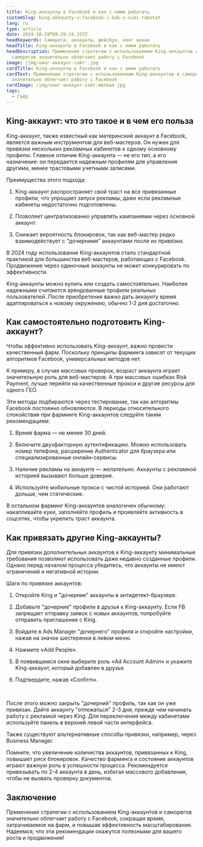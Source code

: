 ```yaml
---
title: King-аккаунты в Facebook и как с ними работать
customSlug: king-akkaunty-v-facebook-i-kak-s-nimi-rabotat
lang: ru
type: article
date: 2024-10-29T09:29:24.337Z
headKeywords: Самореги, аккаунты, фейсбук, кинг аккаи
headTitle: King-аккаунты в Facebook и как с ними работать
headDescription: Применение стратегии с использованием King-аккаунтов и
  саморегов значительно облегчает работу с Facebook
image: /img/кинг-аккаунт-сайт-.jpg
cardTitle: King-аккаунты в Facebook и как с ними работать
cardText: Применение стратегии с использованием King-аккаунтов и саморегов
  значительно облегчает работу с Facebook
cardImage: /img/кинг-аккаунт-сайт-мелкая.jpg
tags:
  - Гайд
---
```

## King-аккаунт: что это такое и в чем его польза

King-аккаунт, также известный как материнский аккаунт в Facebook, является важным инструментом для веб-мастеров. Он нужен для привязки нескольких рекламных кабинетов к одному основному профилю. Главное отличие King-аккаунта — не его тип, а его назначение: он передается надежным профилям для управления другими, менее трастовыми учетными записями.

Преимущества этого подхода:

1. King-аккаунт распространяет свой траст на все привязанные профили, что упрощает запуск рекламы, даже если рекламные кабинеты недостаточно подготовлены.

2. Позволяет централизованно управлять кампаниями через основной аккаунт.

3. Снижает вероятность блокировок, так как веб-мастер редко взаимодействует с "дочерними" аккаунтами после их привязки.

В 2024 году использование King-аккаунтов стало стандартной практикой для большинства веб-мастеров, работающих с Facebook. Продвижение через одиночные аккаунты не может конкурировать по эффективности.

King-аккаунты можно купить или создать самостоятельно. Наиболее надежными считаются арендованные профили реальных пользователей. После приобретения важно дать аккаунту время адаптироваться к новому окружению, обычно 1-2 дня достаточно.



## Как самостоятельно подготовить King-аккаунт?

Чтобы эффективно использовать King-аккаунт, важно провести качественный фарм. Поскольку принципы фарминга зависят от текущих алгоритмов Facebook, универсальных методов нет.

К примеру, в случае массовых проверок, возраст аккаунта играет значительную роль для веб-мастеров. А при массовых ошибках Risk Payment, лучше перейти на качественные прокси и другие ресурсы для одного ГЕО.

Эти методы подбираются через тестирование, так как алгоритмы Facebook постоянно обновляются. В периоды относительного спокойствия при фарминге King-аккаунтов следуйте таким рекомендациям:

1. Время фарма — не менее 30 дней.

2. Включите двухфакторную аутентификацию. Можно использовать номер телефона, расширение Authenticator для браузера или специализированные онлайн-сервисы.

3. Наличие рекламы на аккаунте — желательно. Аккаунты с рекламной историей вызывают больше доверия.

4. Используйте мобильные прокси с чистой историей. Они работают дольше, чем статические.

В остальном фарминг King-аккаунтов аналогичен обычному: накапливайте куки, заполняйте профиль и проявляйте активность в соцсетях, чтобы укрепить траст аккаунта.



## Как привязать другие King-аккаунты?

Для привязки дополнительных аккаунтов к King-аккаунту минимальные требования позволяют использовать даже недавно созданные профили. Однако перед началом процесса убедитесь, что аккаунты не имеют ограничений и негативной истории.

Шаги по привязке аккаунтов:

1. Откройте King и "дочерние" аккаунты в антидетект-браузере.

2. Добавьте "дочерние" профили в друзья к King-аккаунту. Если FB запрещает отправку заявок с новых аккаунтов, попробуйте отправить приглашение с King.

3. Войдите в Ads Manager "дочернего" профиля и откройте настройки, нажав на значок шестеренки в левом меню.

4. Нажмите «Add People».

5. В появившемся окне выберите роль «Ad Account Admin» и укажите King-аккаунт, который добавлен в друзья.

6. Подтвердите, нажав «Confirm».

   

После этого можно закрыть "дочерний" профиль, так как он уже привязан. Дайте аккаунту "отлежаться" 2-3 дня, прежде чем начинать работу с рекламой через King. Для переключения между кабинетами используйте панель в верхней левой части интерфейса.

Также существуют альтернативные способы привязки, например, через Business Manager.

Помните, что увеличение количества аккаунтов, привязанных к King, повышает риск блокировок. Качество фарминга и состояние аккаунтов играют важную роль в успешности процесса. Рекомендуется привязывать по 2-4 аккаунта в день, избегая массового добавления, чтобы не вызвать проверку документов.



## Заключение

Применение стратегии с использованием King-аккаунтов и саморегов значительно облегчает работу с Facebook, сокращая время, затрачиваемое на фарм, и повышая эффективность масштабирования. Надеемся, что эти рекомендации окажутся полезными для вашего роста и продвижения!